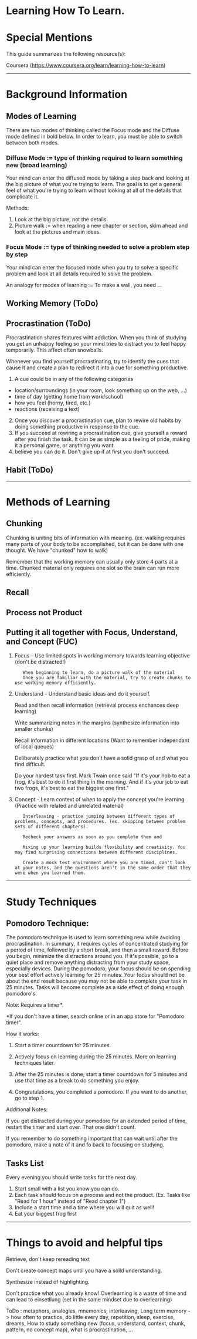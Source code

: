# Learning How To Learn.

# Special Mentions

This guide summarizes the following resource(s):

Coursera (https://www.coursera.org/learn/learning-how-to-learn)

-----------------------------------------------------------------------------------------------
# Background Information

## Modes of Learning

There are two modes of thinking called the Focus mode and the Diffuse mode defined in bold below. 
In order to learn, you must be able to switch between both modes.

### Diffuse Mode := type of thinking required to learn something new (broad learning)

Your mind can enter the diffused mode by taking a step back and looking at the big picture of what you're trying to learn. 
The goal is to get a general feel of what you're trying to learn without looking at all of the details that complicate it.

Methods:
  1. Look at the big picture, not the details.
  2. Picture walk := when reading a new chapter or section, skim ahead and look at the pictures and main ideas. 

### Focus Mode := type of thinking needed to solve a problem step by step

Your mind can enter the focused mode when you try to solve a specific problem and look at all details required to solve the problem.


An analogy for modes of learning := To make a wall, you need ...

## Working Memory (ToDo)
## Procrastination (ToDo)

Procrastination shares features wiht addiction. When you think of studying you get an unhappy feeling so your mind tries to distract you to feel happy temporarily. This affect often snowballs.

Whenever you find yourself procrastinating, try to identify the cues that cause it and create a plan to redirect it into a cue for something productive. 

1. A cue could be in any of the following categories
  - location/surroundings (in your room, look something up on the web, ...)
  - time of day (getting home from work/school)
  - how you feel (horny, tired, etc.)
  - reactions (receiving a text)
2. Once you discover a procrastination cue, plan to rewire old habits by doing something productive in response to the cue. 
3. If you succeed at rewiring a procrastination cue, give yourself a reward after you finish the task. It can be as simple as a feeling of pride, making it a personal game, or anything you want.
4. believe you can do it. Don't give up if at first you don't succeed.

## Habit (ToDo)

-----------------------------------------------------------------------------------------------

# Methods of Learning

## Chunking

Chunking is uniting bits of information with meaning. (ex. walking requires many parts of your body to be accomplished, but it can be done with one thought. We have "chunked" how to walk)

Remember that the working memory can usually only store 4 parts at a time. Chunked material only requires one slot so the brain can run more efficiently.


## Recall
## Process not Product
## 

## Putting it all together with Focus, Understand, and Concept (FUC)

1. Focus - Use limited spots in working memory towards learning objective (don't be distracted!)
          
          When beginning to learn, do a picture walk of the material
          Once you are familiar with the material, try to create chunks to use working memory efficiently.
          
          
2. Understand - Understand basic ideas and do it yourself.

      Read and then recall information (retrieval process enchances deep learning)
          
      Write summarizing notes in the margins (synthesize information into smaller chunks)
          
      Recall information in different locations (Want to remember independant of local queues)
          
      Deliberately practice what you don't have a solid grasp of and what you find difficult.
      
      Do your hardest task first. Mark Twain once said "If it's your hob to eat a frog, it's best to do it first thing in the morning. And if it's your job to eat two frogs, it's best to eat the biggest one first."

          
3. Concept - Learn context of when to apply the concept you're learning (Practice with related and unrelated material)
          
          Interleaving - practice jumping between different types of problems, concepts, and procedures. (ex. skipping between problem sets of different chapters).
          
          Recheck your answers as soon as you complete them and 
          
          Mixing up your learning builds flexibility and creativity. You may find surprising connections between different disciplines.
          
          Create a mock test environment where you are timed, can't look at your notes, and the questions aren't in the same order that they were when you learned them. 

-----------------------------------------------------------------------------------------------

# Study Techniques

## Pomodoro Technique:

The pomodoro technique is used to learn something new while avoiding procrastination. 
In summary, it requires cycles of concentrated studying for a period of time, followed by a short break, and then a small reward. 
Before you begin, minimize the distractions around you. 
If it's possible, go to a quiet place and remove anything distracting from your study space, especially devices. 
During the pomodoro, your focus should be on spending your best effort actively learning for 25 minutes. 
Your focus should not be about the end result because you may not be able to complete your task in 25 minutes. Tasks will become complete as a side effect of doing enough pomodoro's.

Note: Requires a timer*. 

*If you don't have a timer, search online or in an app store for "Pomodoro timer".

How it works:

1. Start a timer countdown for 25 minutes.

2. Actively focus on learning during the 25 minutes. More on learning techniques later.

3. After the 25 minutes is done, start a timer countdown for 5 minutes and use that time as a break to do something you enjoy.

4. Congratulations, you completed a pomodoro. If you want to do another, go to step 1.

Additional Notes:

If you get distracted during your pomodoro for an extended period of time, restart the timer and start over. That one didn't count.

If you remember to do something important that can wait until after the pomodoro, make a note of it and fo back to focusing on studying. 

## Tasks List

Every evening you should write tasks for the next day. 
1. Start small with a list you know you can do.
2. Each task should focus on a process and not the product. (Ex. Tasks like "Read for 1 hour" instead of "Read chapter 1")
3. Include a start time and a time where you will quit as well! 
4. Eat your biggest frog first

-----------------------------------------------------------------------------------------------

# Things to avoid and helpful tips

Retrieve, don't keep rereading text

Don't create concept maps until you have a solid understanding.

Synthesize instead of highlighting.

Don't practice what you already know! Overlearning is a waste of time and can lead to einsetllung (set in the same mindset due to overlearning)


ToDo : metaphors, analogies, mnemonics, interleaving, Long term memory -> how often to practice, do little every day, repetition, sleep, exercise, dreams, How to study something new  (focus, understand, context, chunk, pattern, no concept map), 
what is procrastination, ...
